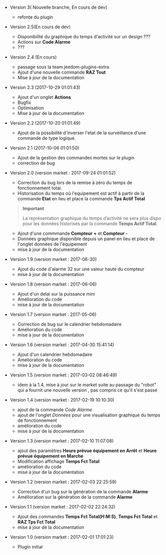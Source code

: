 * Version 3( Nouvelle branche, En cours de dev)  
  * refonte du plugin  

* Version 2.5(En cours de dev)  
  * Disponibilité du graphique du temps d'activité sur un design ???  
  * Actions sur **Code Alarme**
  * ???

* Version 2.4 (En cours)
  * passage sous la team jeedom-plugins-extra
  * Ajout d'une nouvelle commande **RAZ Tout**
  * Mise à jour de la documentation

* Version 2.3 (2017-10-29 01:01:43)		
  * Ajout d'un onglet **Actions**
  * Bugfix
  * Optimisation
  * Mise à jour de la documentation

* Version 2.2 (2017-10-20 01:01:49)		
  * Ajout de la possibilité d'inverser l'etat de la surveillance d'une commande de type logique.

* Version 2.1 (2017-10-06 01:01:50)		
  * Ajout de la gestion des commandes mortes sur le plugin
  * correction de bug

* Version 2.0 (version market : 2017-09-24 01:01:52)		
  * Correction du bug lors de la remise à zéro	du temps de fonctionnement total.
  * Historisation du temps où l'equipement est actif à partir de la commande **Etat** en lieu et place la commande **Tps Actif Total**
  > **Important**
  >
  > La représentation graphique du temps d’activité ne sera plus dispo pour les données historisés par la commande **Temps Actif Total**.

  * Ajout d'une commmande **Compteur +** et **Compteur -**
  * Données graphique disponible depuis un panel en lieu et place de l'onglet données de l'équipement
  * mise à jour de la documentation

* Version 1.9 (version market : 2017-06-30)		
  * Ajout du code d'alarme 32 sur une valeur haute du compteur
  * mise à jour de la documentation

* Version 1.8 (version market : 2017-06-06)		
  * Ajout d'un delai sur la puissance mini
  * Amélioration du code
  * mise à jour de la documentation

* Version 1.7 (version market : 2017-05-06)		
  * Correction de bug sur le calendrier hebdomadaire
  * Amélioration du code
  * mise à jour de la documentation

* Version 1.6 (version market : 2017-04-30 15:41:14)		
  * Ajout d'un calendrier hebdomadaire
  * Amélioration du code
  * mise à jour de la documentation

* Version 1.5 (version market : 2017-03-02 08:46:49)		
  * idem à la 1.4, mise à jour sur le market suite au passage du "robot" qui a fournit une nouvelle version , pas compris ce qu'il s'est passé

* Version 1.4 (version market : 2017-02-19 10:10:30)
  * ajout de la commande *Code Alarme*
  * ajout de l'onglet *Données* pour une visualisation graphique du temps de fonctionnement
  * amélioration du code
  * mise à jour de la documentation

* Version 1.3 (version market : 2017-02-10 11:07:08)
  * ajout des paramètres **Heure prévue équipement en Arrêt** et **Heure prévue équipement en Marche**
  * Modification affichage **Temps Fct Total**
  * amélioration du code
  * mise à jour de la documentation

* Version 1.2 (version market : 2017-02-03 22:25:59)
  * Correction d'un bug sur la génération de la commande **Alarme**
  * Amélioration sur la génération de la commande **Alarme**

* Version 1.1 (version market : 2017-02-02 22:24:32)
  * Ajout des commandes **Temps Fct Total(H:M:S)**, **Temps Fct Total** et **RAZ Tps Fct Total**
  * mise à jour de la documentation


* Version 1.0 (version market : 2017-02-01 17:01:23)
  * Plugin initial
